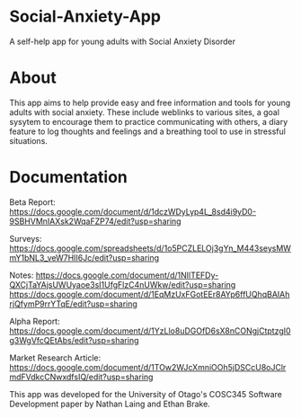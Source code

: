 # Social-Anxiety-App
A self-help app for young adults with Social Anxiety Disorder

# About
This app aims to help provide easy and free information and tools for young adults with social anxiety.
These include weblinks to various sites, a goal sysytem to encourage them to practice communicating with others, a diary feature to log thoughts and feelings and a breathing tool to use in stressful situations.

# Documentation
Beta Report: https://docs.google.com/document/d/1dczWDyLyp4L_8sd4i9yD0-9SBHVMnIAXsk2WqaFZP74/edit?usp=sharing

Surveys: https://docs.google.com/spreadsheets/d/1o5PCZLELOj3gYn_M443seysMWmY1bNL3_veW7HII6Jc/edit?usp=sharing

Notes: https://docs.google.com/document/d/1NIlTEFDy-QXCjTaYAjsUWUyaoe3sI1UfgFlzC4nUWkw/edit?usp=sharing
       https://docs.google.com/document/d/1EqMzUxFGotEEr8AYp6ffUQhqBAIAhrjQfymP9rrYTqE/edit?usp=sharing

Alpha Report: https://docs.google.com/document/d/1YzLlo8uDGOfD6sX8nCONgjCtptzgI0g3WgVfcQEtAbs/edit?usp=sharing

Market Research Article: https://docs.google.com/document/d/1TOw2WJcXmniOOh5jDSCcU8oJClrmdFVdkcCNwxdfsIQ/edit?usp=sharing

This app was developed for the University of Otago's COSC345 Software Development paper by Nathan Laing and Ethan Brake.
